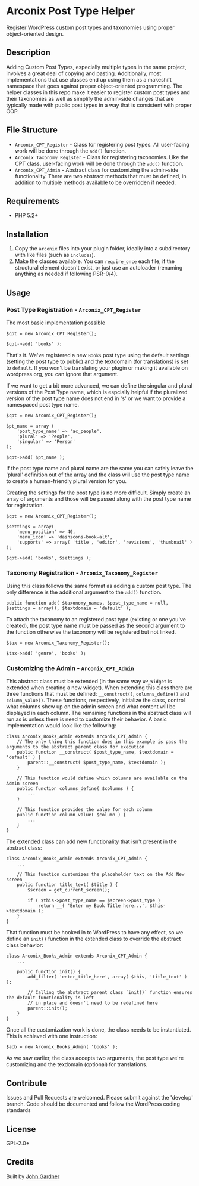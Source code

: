 # Arconix Post Type Helper

Register WordPress custom post types and taxonomies using proper object-oriented design.

## Description

Adding Custom Post Types, especially multiple types in the same project, involves a great deal of copying and pasting. Additionally, most implementations that use classes end up using them as a makeshift namespace that goes against proper object-oriented programming. The helper classes in this repo make it easier to register custom post types and their taxonomies as well as simplify the admin-side changes that are typically made with public post types in a way that is consistent with proper OOP.

## File Structure

 * `Arconix_CPT_Register` - Class for registering post types. All user-facing work will be done through the `add()` function.
 * `Arconix_Taxonomy_Register` - Class for registering taxonomies. Like the CPT class, user-facing work will be done through the `add()` function.
 * `Arconix_CPT_Admin` - Abstract class for customizing the admin-side functionality. There are two abstract methods that must be defined, in addition to multiple methods available to be overridden if needed. 


## Requirements
 * PHP 5.2+

## Installation

1. Copy the `arconix` files into your plugin folder, ideally into a subdirectory with like files (such as `includes`).
2. Make the classes available. You can `require_once` each file, if the structural element doesn't exist, or just use an autoloader (renaming anything as needed if following PSR-0/4).

## Usage

### Post Type Registration - `Arconix_CPT_Register`
The most basic implementation possible

    $cpt = new Arconix_CPT_Register();
    
    $cpt->add( 'books' );

That's it. We've registered a new `Books` post type using the default settings (setting the post type to public) and the textdomain (for translations) is set to `default`. If you won't be translating your plugin or making it available on wordpress.org, you can ignore that argument.

If we want to get a bit more advanced, we can define the singular and plural versions of the Post Type name, which is espcially helpful if the pluralized version of the post type name does not end in 's' or we want to provide a namespaced post type name.

    $cpt = new Arconix_CPT_Register();
    
    $pt_name = array (
        'post_type_name' => 'ac_people',
        'plural' => 'People',
        'singular' => 'Person'
    );
    
    $cpt->add( $pt_name );

If the post type name and plural name are the same you can safely leave the 'plural' definition out of the array and the class will use the post type name to create a human-friendly plural version for you.

Creating the settings for the post type is no more difficult. Simply create an array of arguments and those will be passed along with the post type name for registration.

    $cpt = new Arconix_CPT_Register();
    
    $settings = array(
        'menu_position' => 40,
        'menu_icon' => 'dashicons-book-alt',
        'supports' => array( 'title', 'editor', 'revisions', 'thumbnail' )
    );
    
    $cpt->add( 'books', $settings );

### Taxonomy Registration - `Arconix_Taxonomy_Register`

Using this class follows the same format as adding a custom post type. The only difference is the additional argument to the `add()` function.

    public function add( $taxonomy_names, $post_type_name = null, $settings = array(), $textdomain = 'default' );

To attach the taxonomy to an registered post type (existing or one you've created), the post type name must be passed as the second argument to the function otherwise the taxonomy will be registered but not linked.

    $tax = new Arconix_Taxonomy_Register();
    
    $tax->add( 'genre', 'books' );

### Customizing the Admin - `Arconix_CPT_Admin`
This abstract class must be extended (in the same way `WP_Widget` is extended when creating a new widget). When extending this class there are three functions that must be defined: `__construct()`, `columns_define()` and `column_value()`. These functions, respectively, initialize the class, control what columns show up on the admin screen and what content will be displayed in each column. The remaining functions in the abstract class will run as is unless there is need to customize their behavior. A basic implementation would look like the following:

    class Arconix_Books_Admin extends Arconix_CPT_Admin {
        // The only thing this function does in this example is pass the arguments to the abstract parent class for execution
        public function __construct( $post_type_name, $textdomain = 'default' ) {
            parent::__construct( $post_type_name, $textdomain );
        }
        
        // This function would define which columns are available on the Admin screen
        public function columns_define( $columns ) {
            ...
        }
        
        // This function provides the value for each column
        public function column_value( $column ) {
            ...
        }
    }

The extended class can add new functionality that isn't present in the abstract class:

    class Arconix_Books_Admin extends Arconix_CPT_Admin {
        ...
        
        // This function customizes the placeholder text on the Add New screen
        public function title_text( $title ) {
            $screen = get_current_screen();

	 	    if ( $this->post_type_name == $screen->post_type )
			    return __( 'Enter my Book Title here...', $this->textdomain );
        }
    }

That function must be hooked in to WordPress to have any effect, so we define an `init()` function in the extended class to override the abstract class behavior:

    class Arconix_Books_Admin extends Arconix_CPT_Admin {
        ...
        
        public function init() {
            add_filter( 'enter_title_here',	array( $this, 'title_text' ) );
        
            // Calling the abstract parent class `init()` function ensures the default functionality is left 
            // in place and doesn't need to be redefined here
            parent::init();
        }
    }

Once all the customization work is done, the class needs to be instantiated. This is achieved with one instruction:
    
    $acb = new Arconix_Books_Admin( 'books' );

As we saw earlier, the class accepts two arguments, the post type we're customizing and the texdomain (optional) for translations.

## Contribute

Issues and Pull Requests are welcomed. Please submit against the 'develop' branch. Code should be documented and follow the WordPress coding standards

## License

GPL-2.0+

## Credits
Built by [John Gardner](http://twitter.com/j_gardner)
